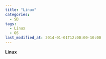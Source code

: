 ```yaml
---
title: "Linux"
categories:
  - SD
tags:
  - Linux
  - OS
last_modified_at: 2014-01-01T12:00:00-10:00
---
```


**Linux**